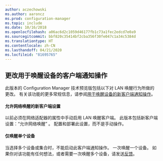 ```yaml
---
author: aczechowski
ms.author: aaroncz
ms.prod: configuration-manager
ms.topic: include
ms.date: 10/16/2018
ms.openlocfilehash: a06ac6d2c1059d46177fb1c73a1fec2edcd7e0a9
ms.sourcegitcommit: bbf820c35414bf2cba356f30fe047c1a34c5384d
ms.translationtype: HT
ms.contentlocale: zh-CN
ms.lasthandoff: 04/21/2020
ms.locfileid: "81695765"
---
```

## <a name="changes-to-client-notification-action-to-wake-up-a-device"></a><a name="bkmk_wakeup"></a> 更改用于唤醒设备的客户端通知操作
<!--1317364-->

此版本的 Configuration Manager 技术预览版包括以下对 LAN 唤醒行为所做的更改。 有关该功能的更多常规信息，请参阅[用于唤醒设备的新客户端通知操作](../../capabilities-in-technical-preview-1810.md#bkmk_wakeup)。

#### <a name="new-client-setting-to-allow-network-wake-up"></a>允许网络唤醒的新客户端设置
以前必须在网络适配器的属性中手动启用 LAN 唤醒客户端。 此版本包括新客户端设置：“允许网络唤醒”  。 配置和部署此设置，而不是手动操作。 

#### <a name="only-wake-up-a-single-device"></a>仅唤醒单个设备
当选择多个设备或集合时，不能启动此客户端通知操作。 一次唤醒一个设备。 如果你对该功能有任何想法，或者需要一次唤醒多个设备，请发送[反馈](../../../understand/find-help.md#product-feedback)。


